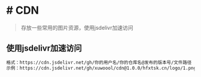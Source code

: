 # # CDN
> 存放一些常用的图片资源，使用jsdelivr加速访问

## 使用jsdelivr加速访问

```bash
格式：https://cdn.jsdelivr.net/gh/你的用户名/你的仓库名@发布的版本号/文件路径
示例：https://cdn.jsdelivr.net/gh/xuwoool/cdn@1.0.0/hfxtsk.cn/logo/1.png
```

